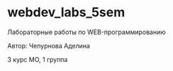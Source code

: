 # webdev_labs_5sem
Лабораторные работы по WEB-программированию

Автор: Чепурнова Аделина

3 курс МО, 1 группа
